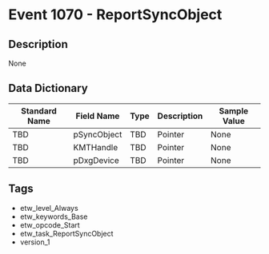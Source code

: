 # Event 1070 - ReportSyncObject

## Description
None

## Data Dictionary
|Standard Name|Field Name|Type|Description|Sample Value|
|---|---|---|---|---|
|TBD|pSyncObject|TBD|Pointer|None|None|
|TBD|KMTHandle|TBD|Pointer|None|None|
|TBD|pDxgDevice|TBD|Pointer|None|None|

## Tags
* etw_level_Always
* etw_keywords_Base
* etw_opcode_Start
* etw_task_ReportSyncObject
* version_1